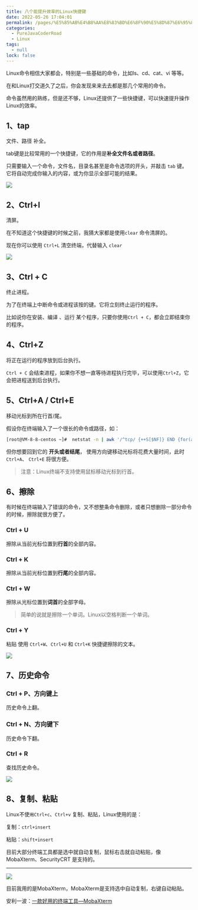 ```yaml
---
title: 八个能提升效率的Linux快捷键
date: 2022-05-26 17:04:01
permalink: /pages/%E5%85%AB%E4%B8%AA%E8%83%BD%E6%8F%90%E5%8D%87%E6%95%88%E7%8E%87%E7%9A%84Linux%E5%BF%AB%E6%8D%B7%E9%94%AE
categories: 
  - PureJavaCoderRoad
  - Linux
tags: 
  - null
lock: false
---
```

 Linux命令相信大家都会，特别是一些基础的命令，比如ls、cd、cat、vi 等等。

在和Linux打交道久了之后，你会发现来来去去都是那几个常用的命令。

 命令虽然用的熟练，但是还不够，Linux还提供了一些快捷键，可以快速提升操作Linux的效率。



## 1、tap

文件、路径 补全。

tab键是比较常用的一个快捷键，它的作用是**补全文件名或者路径**。

只需要输入一个命令，文件名，目录名甚至是命令选项的开头，并敲击 `tab` 键。 它将自动完成你输入的内容，或为你显示全部可能的结果。

![](https://cdn.jsdelivr.net/gh/DogerRain/image@main/img/image-20210315111106323.png)

## 2、Ctrl+l 

清屏。

在不知道这个快捷键的时候之前，我猜大家都是使用`clear` 命令清屏的。

现在你可以使用 `Ctrl+L` 清空终端，代替输入 `clear`

![](https://cdn.jsdelivr.net/gh/DogerRain/image@main/img/image-20210315111019370.png)

## 3、Ctrl + C 

终止进程。

为了在终端上中断命令或进程该按的键。它将立刻终止运行的程序。

比如说你在安装、编译 、运行 某个程序，只要你使用`Ctrl + C`，都会立即结束你的程序。

## 4、Ctrl+Z

 将正在运行的程序放到后台执行。

 `Ctrl + C`  会结束进程，如果你不想一直等待进程执行完毕，可以使用`Ctrl+Z`，它会把进程送到后台执行。



## 5、Ctrl+A / Ctrl+E

移动光标到所在行首/尾。

假设你在终端输入了一个很长的命令或路径，如：
```bash
[root@VM-8-8-centos ~]#  netstat -n | awk '/^tcp/ {++S[$NF]} END {for(a in S) print a, S[a]}'
```

但你想要回到它的 **开头或者结尾**， 使用方向键移动光标将花费大量时间，此时 `Ctrl+A`、 `Ctrl+E` 将很方便。 
> 注意：Linux终端不支持使用鼠标移动光标到行首。



## 6、擦除

有时候在终端输入了错误的命令，又不想整条命令删除，或者只想删除一部分命令的时候，擦除就很方便了。

### Ctrl + U

擦除从当前光标位置到**行首**的全部内容。

### Ctrl + K

擦除从当前光标位置到**行尾**的全部内容。

### Ctrl + W

擦除从光标位置到**词首**的全部字母。

> 简单的说就是擦除一个单词。Linux以空格判断一个单词。

### Ctrl + Y

粘贴 使用 `Ctrl+W`、`Ctrl+U` 和 `Ctrl+K` 快捷键擦除的文本。

 ![](https://cdn.jsdelivr.net/gh/DogerRain/image@main/Home/Linux20210323.gif)

## 7、历史命令

###  Ctrl + P、方向键上

历史命令上翻。

### Ctrl + N、方向键下

历史命令下翻。

### Ctrl + R

查找历史命令。

![](https://cdn.jsdelivr.net/gh/DogerRain/image@main/Home/Linux20210323-1.gif)

## 8、复制、粘贴

Linux不使`用Ctrl+c`、`Ctrl+v` 复制、粘贴，Linux使用的是：

复制：`ctrl+insert`

粘贴：`shift+insert`

目前大部分终端工具都是选中就自动复制，鼠标右击就自动粘贴，像MobaXterm、SecurityCRT 是支持的。

---

![](https://cdn.jsdelivr.net/gh/DogerRain/image@main/img/image-20210323172610829.png)

目前我用的是MobaXterm，MobaXterm是支持选中自动复制，右键自动粘贴。

安利一波：[一款好用的终端工具—MobaXterm](https://mp.weixin.qq.com/s/Z3cYlTLLN4cO-FzoTL0pSw)

